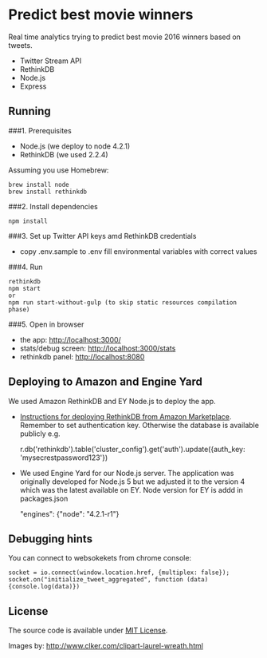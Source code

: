 Predict best movie winners
==========================

Real time analytics trying to predict best movie 2016 winners based on tweets. 
* Twitter Stream API
* RethinkDB
* Node.js
* Express

## Running

###1. Prerequisites

* Node.js (we deploy to node 4.2.1)
* RethinkDB (we used 2.2.4)

Assuming you use Homebrew:   

    brew install node  
    brew install rethinkdb

###2. Install dependencies

    npm install
  
###3. Set up Twitter API keys amd RethinkDB credentials
* copy .env.sample to .env fill environmental variables with correct values

###4. Run
    
    rethinkdb    
    npm start
    or
    npm run start-without-gulp (to skip static resources compilation phase)
  
###5. Open in browser
* the app: [http://localhost:3000/](http://localhost:3000/)
* stats/debug screen: [http://localhost:3000/stats](http://localhost:3000/stats)
* rethinkdb panel: [http://localhost:8080](http://localhost:8080/)

## Deploying to Amazon and Engine Yard

We used Amazon RethinkDB and EY Node.js to deploy the app.

* [Instructions for deploying RethinkDB from Amazon Marketplace](https://www.rethinkdb.com/docs/paas/). Remember to set
authentication key. Otherwise the database is available publicly e.g.


    r.db('rethinkdb').table('cluster_config').get('auth').update({auth_key: 'mysecrestpassword123'})

* We used Engine Yard for our Node.js server. The application was originally developed for Node.js 5 but we adjusted it 
to the version 4 which was the latest available on EY. Node version for EY is addd in packages.json
 

    "engines": {"node": "4.2.1-r1"} 
    
## Debugging hints
    
You can connect to websokekets from chrome console:
    
    
    socket = io.connect(window.location.href, {multiplex: false}); socket.on("initialize_tweet_aggregated", function (data) {console.log(data)})
    
    
## License

The source code is available under [MIT License](License).

Images by: http://www.clker.com/clipart-laurel-wreath.html


